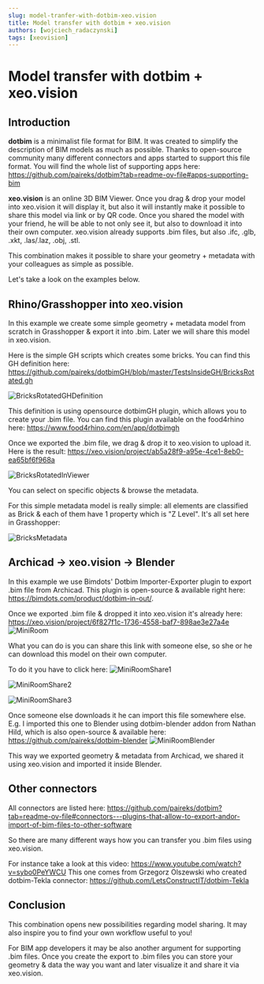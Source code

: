 ```yaml
---
slug: model-tranfer-with-dotbim-xeo.vision
title: Model transfer with dotbim + xeo.vision
authors: [wojciech_radaczynski]
tags: [xeovision]
---
```


# Model transfer with dotbim + xeo.vision

## Introduction

**dotbim** is a minimalist file format for BIM. It was created to simplify the description of BIM models as much as possible. Thanks to open-source community many different connectors and apps started to support this file format. You will find the whole list of supporting apps here: https://github.com/paireks/dotbim?tab=readme-ov-file#apps-supporting-bim

**xeo.vision** is an online 3D BIM Viewer. Once you drag & drop your model into xeo.vision it will display it, but also it will instantly make it possible to share this model via link or by QR code. Once you shared the model with your friend, he will be able to not only see it, but also to download it into their own computer. xeo.vision already supports .bim files, but also .ifc, .glb, .xkt, .las/.laz, .obj, .stl.

This combination makes it possible to share your geometry + metadata with your colleagues as simple as possible.

Let's take a look on the examples below.

<!-- truncate -->

## Rhino/Grasshopper into xeo.vision

In this example we create some simple geometry + metadata model from scratch in Grasshopper & export it into .bim. Later we will share this model in xeo.vision.

Here is the simple GH scripts which creates some bricks. You can find this GH definition here: https://github.com/paireks/dotbimGH/blob/master/TestsInsideGH/BricksRotated.gh

![BricksRotatedGHDefinition](BricksRotatedGHDefinition.gif)

This definition is using opensource dotbimGH plugin, which allows you to create your .bim file. You can find this plugin available on the food4rhino here: https://www.food4rhino.com/en/app/dotbimgh

Once we exported the .bim file, we drag & drop it to xeo.vision to upload it. Here is the result: https://xeo.vision/project/ab5a28f9-a95e-4ce1-8eb0-ea65bf6f968a

![BricksRotatedInViewer](BricksRotatedInViewer.png)

You can select on specific objects & browse the metadata.

For this simple metadata model is really simple: all elements are classified as Brick & each of them have 1 property which is "Z Level". It's all set here in Grasshopper:

![BricksMetadata](BricksMetadata.png)

## Archicad -> xeo.vision -> Blender

In this example we use Bimdots' Dotbim Importer-Exporter plugin to export .bim file from Archicad. This plugin is open-source & available right here: https://bimdots.com/product/dotbim-in-out/.

Once we exported .bim file & dropped it into xeo.vision it's already here: https://xeo.vision/project/6f827f1c-1736-4558-baf7-898ae3e27a4e
![MiniRoom](MiniRoom.png)

What you can do is you can share this link with someone else, so she or he can download this model on their own computer.

To do it you have to click here:
![MiniRoomShare1](MiniRoomShare1.png)

![MiniRoomShare2](MiniRoomShare2.png)

![MiniRoomShare3](MiniRoomShare3.png)

Once someone else downloads it he can import this file somewhere else. E.g. I imported this one to Blender using dotbim-blender addon from Nathan Hild, which is also open-source & available here: https://github.com/paireks/dotbim-blender
![MiniRoomBlender](MiniRoomBlender.png)

This way we exported geometry & metadata from Archicad, we shared it using xeo.vision and imported it inside Blender.

## Other connectors

All connectors are listed here: https://github.com/paireks/dotbim?tab=readme-ov-file#connectors---plugins-that-allow-to-export-andor-import-of-bim-files-to-other-software

So there are many different ways how you can transfer you .bim files using xeo.vision.

For instance take a look at this video: https://www.youtube.com/watch?v=sybo0PeYWCU This one comes from Grzegorz Olszewski who created dotbim-Tekla connector: https://github.com/LetsConstructIT/dotbim-Tekla

## Conclusion

This combination opens new possibilities regarding model sharing. It may also inspire you to find your own workflow useful to you!

For BIM app developers it may be also another argument for supporting .bim files. Once you create the export to .bim files you can store your geometry & data the way you want and later visualize it and share it via xeo.vision.
